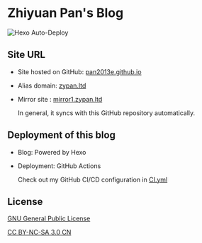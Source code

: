 # Zhiyuan Pan's Blog

![Hexo Auto-Deploy](https://github.com/pan2013e/pan2013e.github.io/workflows/Hexo%20Auto-Deploy/badge.svg)

## Site URL
* Site hosted on GitHub: [pan2013e.github.io](https://pan2013e.github.io)
* Alias domain: [zypan.ltd](https://zypan.ltd)
* Mirror site : [mirror1.zypan.ltd](https://mirror1.zypan.ltd)

  In general, it syncs with this GitHub repository automatically.

## Deployment of this blog
* Blog: Powered by Hexo
* Deployment: GitHub Actions

  Check out my GitHub CI/CD configuration in [CI.yml](.github/workflows/CI.yml)
  
## License
[GNU General Public License](LICENSE)

[CC BY-NC-SA 3.0 CN](https://creativecommons.org/licenses/by-nc-sa/3.0/cn/deed.zh)
